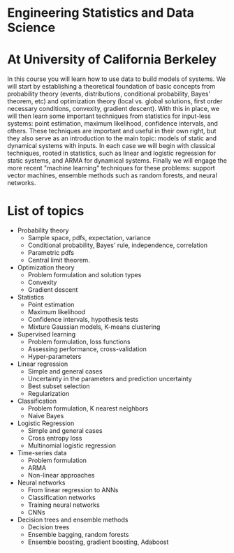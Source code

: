 # Engineering Statistics and Data Science
# At University of California Berkeley

In this course you will learn how to use data to build models of systems. We will start by establishing a theoretical foundation of basic concepts from probability theory (events, distributions, conditional probability, Bayes' theorem, etc) and optimization theory (local vs. global solutions, first order necessary conditions, convexity, gradient descent). With this in place, we will then learn some important techniques from statistics for input-less systems: point estimation, maximum likelihood, confidence intervals, and others. These techniques are important and useful in their own right, but they also serve as an introduction to the main topic: models of static and dynamical systems with inputs. In each case we will begin with classical techniques, rooted in statistics, such as linear and logistic regression for static systems, and ARMA for dynamical systems. Finally we will engage the more recent "machine learning" techniques for these problems: support vector machines, ensemble methods such as random forests, and neural networks.

# List of topics
+ Probability theory
  + Sample space, pdfs, expectation, variance
  + Conditional probability, Bayes' rule, independence, correlation
  + Parametric pdfs
  + Central limit theorem. 
+ Optimization theory
  + Problem formulation and solution types
  + Convexity
  + Gradient descent
+ Statistics
  + Point estimation
  + Maximum likelihood
  + Confidence intervals, hypothesis tests
  + Mixture Gaussian models, K-means clustering
+ Supervised learning
  + Problem formulation, loss functions
  + Assessing performance, cross-validation
  + Hyper-parameters
+ Linear regression
  + Simple and general cases
  + Uncertainty in the parameters and prediction uncertainty
  + Best subset selection
  + Regularization
+ Classification
  + Problem formulation, K nearest neighbors
  + Naive Bayes
+ Logistic Regression
  + Simple and general cases
  + Cross entropy loss
  + Multinomial logistic regression
+ Time-series data
  + Problem formulation
  + ARMA
  + Non-linear approaches
+ Neural networks
  + From linear regression to ANNs
  + Classification networks
  + Training neural networks
  + CNNs
+ Decision trees and ensemble methods
  + Decision trees
  + Ensemble bagging, random forests
  + Ensemble boosting, gradient boosting, Adaboost
